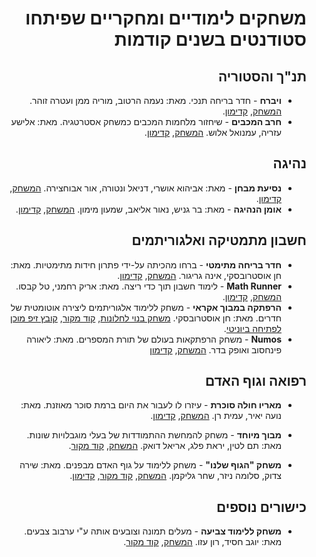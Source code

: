 <div dir='rtl' lang='he'>

# משחקים לימודיים ומחקריים שפיתחו סטודנטים בשנים קודמות

## תנ"ך והסטוריה

* **ויברח** -
חדר בריחה תנכי.
מאת: נעמה הרטוב, מוריה ממן  ועטרה זוהר.
[המשחק](https://atarazohar.itch.io/escaperoom-vaivrach),
[קדימון](https://www.youtube.com/watch?v=k7SMy8pRVpg).
* **חרב המכבים** -
שיחזור מלחמות המכבים כמשחק אסטרטגיה.
מאת: אלישע עזריה, עמנואל אלוש.
[המשחק](https://elishmanu.itch.io/the-sword-of-the-maccabees),
[קדימון](https://www.youtube.com/watch?v=TmAM_VOHLR4).


## נהיגה

* **נסיעת מבחן** -
מאת: אביהוא אושרי, דניאל ונטורה, אור אבוחצירה.
[המשחק](https://avihuoshri.itch.io/test-drive),
[קדימון](https://www.youtube.com/watch?v=cSUT7_bHgeM).
* **אומן הנהיגה** -
מאת: בר גניש, נאור אליאב, שמעון מימון.
[המשחק](https://bargenish.itch.io/driving-master),
[קדימון](https://www.youtube.com/watch?v=KYMIrfdndQU).


## חשבון מתמטיקה ואלגוריתמים

* **חדר בריחה מתימטי** - 
ברחו מהכיתה על-ידי פתרון חידות מתימטיות.
מאת: חן אוסטרובסקי, אינה גריגור.
[המשחק](https://chenostrovski.itch.io/university-escape-room),
[קדימון](https://www.youtube.com/watch?v=AAFg0vJ9nCw).
* **Math Runner** - 
לימוד חשבון תוך כדי ריצה.
מאת: אריק רחמני, טל קבסו.
[המשחק](https://talkabaso.itch.io/mathrunner),
[קדימון](https://www.youtube.com/watch?v=udtjcZoIcig).
* **הרפתקה במבוך אקראי** -
 משחק ללימוד אלגוריתמים ליצירה אוטומטית של חדרים.
מאת: חן אוסטרובסקי.
[משחק בנוי לחלונות](https://drive.google.com/file/d/12X4FReN9-PRvuEUIo4-PGeNnODzdhX8t/view?usp=sharing),
[קוד מקור](https://github.com/ChenOst/final-project),
[קובץ זיפ מוכן לפתיחה ביוניטי](https://drive.google.com/file/d/1DbqsatmBuFdpSCTQbFHp9exXPX0o9bhl/view?usp=sharing).
* **Numos** - 
משחק הרפתקאות בעולם של תורת המספרים.
מאת: ליאורה פינחסוב ואופק בדר.
[המשחק](https://pikateam.itch.io/numosalphe),
[קדימון](https://www.youtube.com/watch?v=8FzbyjaTx98)


## רפואה וגוף האדם

* **מאריו חולה סוכרת** -
עיזרו לו לעבור את היום ברמת סוכר מאוזנת.
מאת: נועה יאיר, עמית רן.
[המשחק](https://noa-amit.itch.io/sugar-mario),
[קדימון](https://www.youtube.com/watch?v=cfvJlQBnJtQ).

* **מבוך מיוחד** - משחק להמחשת ההתמודדות של בעלי מוגבלויות שונות.
מאת: תם לטין, יראת פלג, אריאל דואק.
[המשחק](https://gamedev-tay.itch.io/the-spacial-maze),
[קוד מקור](https://github.com/FinalProjectGameDev/Special-Maze-final-project).

* **משחק "הגוף שלנו"** -
משחק ללימוד על גוף האדם מבפנים.
מאת: שירה צדוק, סלומה ניזר, שחר גליקמן.
[המשחק](https://shahar-shira-salome.itch.io/ourbodyfinish),
[קוד מקור](https://github.com/ComputerGame0/OurBodyGame),
[קדימון](https://www.youtube.com/watch?v=9hBjBCUVuYY).


## כישורים נוספים

* **משחק ללימוד צביעה** -
מעלים תמונה וצובעים אותה ע"י ערבוב צבעים.
מאת: יוגב חסיד, רון עזו.
[המשחק](https://ronyogev.itch.io/mix-it),
[קוד מקור](https://github.com/Ron-Yogev/Mix-It).
